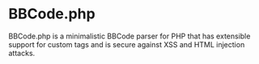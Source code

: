 BBCode.php
======

BBCode.php is a minimalistic BBCode parser for PHP that has extensible support for custom tags and is secure against XSS and HTML injection attacks.
